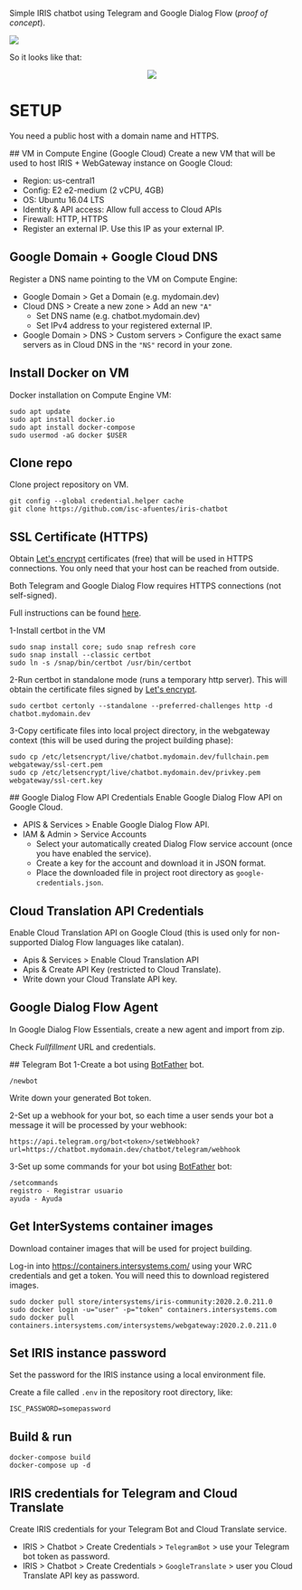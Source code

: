 Simple IRIS chatbot using Telegram and Google Dialog Flow (*proof of concept*).

<img src="img/irischatbot-diagram.png">

So it looks like that:
<p align="center"><img src="img/irischatbot-demo-es.png"></p>

# SETUP
You need a public host with a domain name and HTTPS.

## VM in Compute Engine (Google Cloud)
Create a new VM that will be used to host IRIS + WebGateway instance on Google Cloud:

* Region: us-central1
* Config: E2 e2-medium (2 vCPU, 4GB)
* OS: Ubuntu 16.04 LTS
* Identity & API access: Allow full access to Cloud APIs
* Firewall: HTTP, HTTPS
* Register an external IP. Use this IP as your external IP.

## Google Domain + Google Cloud DNS
Register a DNS name pointing to the VM on Compute Engine: 

* Google Domain > Get a Domain (e.g. mydomain.dev)
* Cloud DNS > Create a new zone > Add an new `"A"`
  * Set DNS name (e.g. chatbot.mydomain.dev)
  * Set IPv4 address to your registered external IP.
* Google Domain > DNS > Custom servers > Configure the exact same servers as in Cloud DNS in the `"NS"` record in your zone.

## Install Docker on VM
Docker installation on Compute Engine VM:

```
sudo apt update
sudo apt install docker.io
sudo apt install docker-compose
sudo usermod -aG docker $USER
```

## Clone repo
Clone project repository on VM.

```
git config --global credential.helper cache
git clone https://github.com/isc-afuentes/iris-chatbot
```

## SSL Certificate (HTTPS)
Obtain [Let's encrypt](https://letsencrypt.org) certificates (free) that will be used in HTTPS connections. You only need that your host can be reached from outside.

Both Telegram and Google Dialog Flow requires HTTPS connections (not self-signed).

Full instructions can be found [here](https://certbot.eff.org/lets-encrypt/ubuntuxenial-apache).

1-Install certbot in the VM
```
sudo snap install core; sudo snap refresh core
sudo snap install --classic certbot
sudo ln -s /snap/bin/certbot /usr/bin/certbot
```

2-Run certbot in standalone mode (runs a temporary http server). This  will obtain the certificate files signed by [Let's encrypt](https://letsencrypt.org).
```
sudo certbot certonly --standalone --preferred-challenges http -d chatbot.mydomain.dev
```

3-Copy certificate files into local project directory, in the webgateway context (this will be used during the project building phase):
```
sudo cp /etc/letsencrypt/live/chatbot.mydomain.dev/fullchain.pem webgateway/ssl-cert.pem
sudo cp /etc/letsencrypt/live/chatbot.mydomain.dev/privkey.pem webgateway/ssl-cert.key
```                   

## Google Dialog Flow API Credentials
Enable Google Dialog Flow API on Google Cloud.

* APIS & Services > Enable Google Dialog Flow API.
* IAM & Admin > Service Accounts
  * Select your automatically created Dialog Flow service account (once you have enabled the service).
  * Create a key for the account and download it in JSON format.
  * Place the downloaded file in project root directory as `google-credentials.json`.

## Cloud Translation API Credentials
Enable Cloud Translation API on Google Cloud (this is used only for non-supported Dialog Flow languages like catalan).

* Apis & Services > Enable Cloud Translation API
* Apis & Create API Key (restricted to Cloud Translate).
* Write down your Cloud Translate API key.

## Google Dialog Flow Agent
In Google Dialog Flow Essentials, create a new agent and import from zip.

Check *Fullfillment* URL and credentials.

## Telegram Bot
1-Create a bot using [BotFather](https://t.me/botfather) bot.
```
/newbot
```
Write down your generated Bot token.

2-Set up a webhook for your bot, so each time a user sends your bot a message it will be processed by your webhook:
```
https://api.telegram.org/bot<token>/setWebhook?url=https://chatbot.mydomain.dev/chatbot/telegram/webhook
```

3-Set up some commands for your bot using [BotFather](https://t.me/botfather) bot:
```
/setcommands
registro - Registrar usuario
ayuda - Ayuda
```

## Get InterSystems container images
Download container images that will be used for project building.

Log-in into https://containers.intersystems.com/ using your WRC credentials and get a token. You will need this to download registered images.

```
sudo docker pull store/intersystems/iris-community:2020.2.0.211.0
sudo docker login -u="user" -p="token" containers.intersystems.com
sudo docker pull containers.intersystems.com/intersystems/webgateway:2020.2.0.211.0
```

## Set IRIS instance password
Set the password for the IRIS instance using a local environment file.

Create a file called `.env` in the repository root directory, like: 
```
ISC_PASSWORD=somepassword
```

## Build & run
```
docker-compose build
docker-compose up -d
```

## IRIS credentials for Telegram and Cloud Translate
Create IRIS credentials for your Telegram Bot and Cloud Translate service.

* IRIS > Chatbot > Create Credentials > `TelegramBot` > use your Telegram bot token as password.
* IRIS > Chatbot > Create Credentials > `GoogleTranslate` > user you Cloud Translate API key as password.